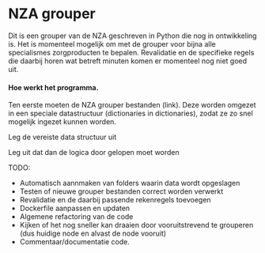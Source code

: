 # NZA grouper
Dit is een grouper van de NZA geschreven in Python die nog in ontwikkeling is. Het is momenteel mogelijk om met de grouper voor bijna alle specialismes zorgproducten te bepalen. Revalidatie en de specifieke regels die daarbij horen wat betreft minuten komen er momenteel nog niet goed uit.

#### Hoe werkt het programma.
Ten eerste moeten de NZA grouper bestanden  (link). Deze worden omgezet in een speciale datastructuur (dictionaries in dictionaries), zodat ze zo snel mogelijk ingezet kunnen worden.

Leg de vereiste data structuur uit

Leg uit dat dan de logica door gelopen moet worden



TODO:
- Automatisch aannmaken van folders waarin data wordt opgeslagen
- Testen of nieuwe grouper bestanden correct worden verwerkt
- Revalidatie en de daarbij passende rekenregels toevoegen
- Dockerfile aanpassen en updaten
- Algemene refactoring van de code
- Kijken of het nog sneller kan draaien door vooruitstrevend te grouperen (dus huidige node en alvast de node vooruit)
- Commentaar/documentatie code.